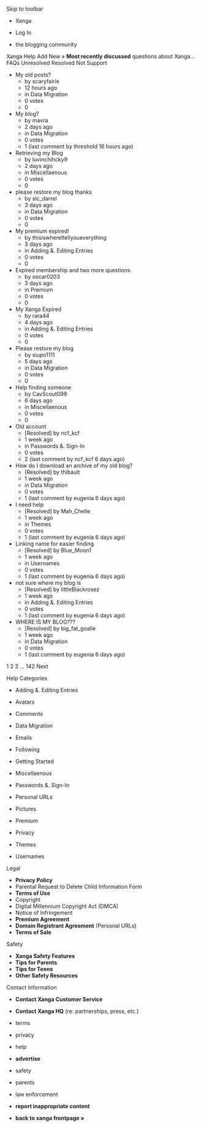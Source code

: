Skip to toolbar

*   Xanga

*   Log In

*   the blogging community

Xanga Help Add New » **Most recently discussed** questions about Xanga… FAQs Unresolved Resolved Not Support

*   My old posts?
    *   by scaryfairie
    *   12 hours ago
    *   in Data Migration
    *   0 votes
    *   0
*   My blog?
    *   by mavra
    *   2 days ago
    *   in Data Migration
    *   0 votes
    *   1 (last comment by threshold 16 hours ago)
*   Retrieving my Blog
    *   by luvinchihcky9
    *   2 days ago
    *   in Miscellaenous
    *   0 votes
    *   0
*   please restore my blog thanks
    *   by slc\_darrel
    *   3 days ago
    *   in Data Migration
    *   0 votes
    *   0
*   My premium expired!
    *   by thisiswhereItellyoueverything
    *   3 days ago
    *   in Adding &. Editing Entries
    *   0 votes
    *   0
*   Expired membership and two more questions
    *   by oscar0203
    *   3 days ago
    *   in Premium
    *   0 votes
    *   0
*   My Xanga Expired
    *   by rara44
    *   4 days ago
    *   in Adding &. Editing Entries
    *   0 votes
    *   0
*   Please restore my blog
    *   by siupo1111
    *   5 days ago
    *   in Data Migration
    *   0 votes
    *   0
*   Help finding someone
    *   by CavScout099
    *   6 days ago
    *   in Miscellaenous
    *   0 votes
    *   0
*   Old account
    *   \[Resolved\] by ncf\_kcf
    *   1 week ago
    *   in Passwords &. Sign-In
    *   0 votes
    *   2 (last comment by ncf\_kcf 6 days ago)
*   How do I download an archive of my old blog?
    *   \[Resolved\] by thibault
    *   1 week ago
    *   in Data Migration
    *   0 votes
    *   1 (last comment by eugenia 6 days ago)
*   I need help
    *   \[Resolved\] by Mah\_Chelle
    *   1 week ago
    *   in Themes
    *   0 votes
    *   1 (last comment by eugenia 6 days ago)
*   Linking name for easier finding
    *   \[Resolved\] by Blue\_Moon1
    *   1 week ago
    *   in Usernames
    *   0 votes
    *   1 (last comment by eugenia 6 days ago)
*   not sure where my blog is
    *   \[Resolved\] by littleBlackrosez
    *   1 week ago
    *   in Adding &. Editing Entries
    *   0 votes
    *   1 (last comment by eugenia 6 days ago)
*   WHERE IS MY BLOG???
    *   \[Resolved\] by big\_fat\_goalie
    *   1 week ago
    *   in Data Migration
    *   0 votes
    *   1 (last comment by eugenia 6 days ago)

1 2 3 ... 142 Next

Help Categories

*   Adding &. Editing Entries
*   Avatars
*   Comments
*   Data Migration
*   Emails
*   Following
*   Getting Started
*   Miscellaenous

*   Passwords &. Sign-In
*   Personal URLs
*   Pictures
*   Premium
*   Privacy
*   Themes
*   Usernames

Legal

*   **Privacy Policy**
*   Parental Request to Delete Child Information Form
*   **Terms of Use**
*   Copyright
*   Digital Millennium Copyright Act (DMCA)
*   Notice of Infringement
*   **Premium Agreement**
*   **Domain Registrant Agreement** (Personal URLs)
*   **Terms of Sale**

Safety

*   **Xanga Safety Features**
*   **Tips for Parents**
*   **Tips for Teens**
*   **Other Safety Resources**

Contact Information

*   **Contact Xanga Customer Service**
*   **Contact Xanga HQ** (re: partnerships, press, etc.)

*   terms
*   privacy
*   help
*   **advertise**

*   safety
*   parents
*   law enforcement
*   **report inappropriate content**

*   **back to xanga frontpage »**